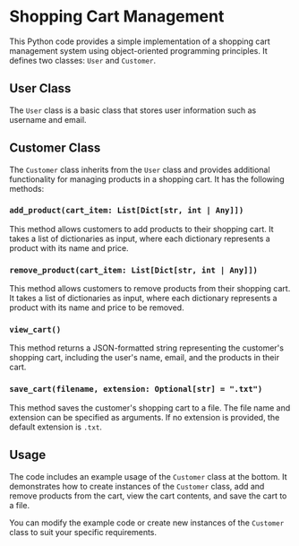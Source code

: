 # Shopping Cart Management

This Python code provides a simple implementation of a shopping cart management system using object-oriented programming principles. It defines two classes: `User` and `Customer`.

## User Class

The `User` class is a basic class that stores user information such as username and email.

## Customer Class

The `Customer` class inherits from the `User` class and provides additional functionality for managing products in a shopping cart. It has the following methods:

### `add_product(cart_item: List[Dict[str, int | Any]])`

This method allows customers to add products to their shopping cart. It takes a list of dictionaries as input, where each dictionary represents a product with its name and price.

### `remove_product(cart_item: List[Dict[str, int | Any]])`

This method allows customers to remove products from their shopping cart. It takes a list of dictionaries as input, where each dictionary represents a product with its name and price to be removed.

### `view_cart()`

This method returns a JSON-formatted string representing the customer's shopping cart, including the user's name, email, and the products in their cart.

### `save_cart(filename, extension: Optional[str] = ".txt")`

This method saves the customer's shopping cart to a file. The file name and extension can be specified as arguments. If no extension is provided, the default extension is `.txt`.

## Usage

The code includes an example usage of the `Customer` class at the bottom. It demonstrates how to create instances of the `Customer` class, add and remove products from the cart, view the cart contents, and save the cart to a file.

You can modify the example code or create new instances of the `Customer` class to suit your specific requirements.
